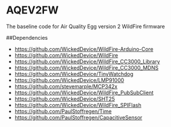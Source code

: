 AQEV2FW
=======

The baseline code for Air Quality Egg version 2 WildFire firmware

##Dependencies
* https://github.com/WickedDevice/WildFire-Arduino-Core
* https://github.com/WickedDevice/WildFire
* https://github.com/WickedDevice/WildFire_CC3000_Library
* https://github.com/WickedDevice/WildFire_CC3000_MDNS
* https://github.com/WickedDevice/TinyWatchdog
* https://github.com/WickedDevice/LMP91000
* https://github.com/stevemarple/MCP342x
* https://github.com/WickedDevice/WildFire_PubSubClient
* https://github.com/WickedDevice/SHT25
* https://github.com/WickedDevice/WildFire_SPIFlash
* https://github.com/PaulStoffregen/Time
* https://github.com/PaulStoffregen/CapacitiveSensor